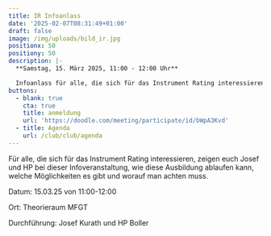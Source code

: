 ```yaml
---
title: IR Infoanlass
date: '2025-02-07T08:31:49+01:00'
draft: false
image: /img/uploads/bild_ir.jpg
positionx: 50
positiony: 50
description: |-
  **Samstag, 15. März 2025, 11:00 - 12:00 Uhr**

  Infoanlass für alle, die sich für das Instrument Rating interessieren.
buttons:
  - blank: true
    cta: true
    title: anmeldung
    url: 'https://doodle.com/meeting/participate/id/bWpA3Kvd'
  - title: Agenda
    url: /club/club/agenda
---
```

Für alle, die sich für das Instrument Rating interessieren, zeigen euch Josef und HP bei dieser Infoveranstaltung, wie diese Ausbildung ablaufen kann, welche Möglichkeiten es gibt und worauf man achten muss.

Datum: 15.03.25 von 11:00-12:00

Ort: Theorieraum MFGT

Durchführung: Josef Kurath und HP Boller
